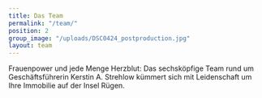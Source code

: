 ```yaml
---
title: Das Team
permalink: "/team/"
position: 2
group_image: "/uploads/DSC0424_postproduction.jpg"
layout: team
---
```


Frauenpower und jede Menge Herzblut: Das sechsköpfige Team rund um Geschäftsführerin Kerstin A. Strehlow kümmert sich mit Leidenschaft um Ihre Immobilie auf der Insel Rügen.